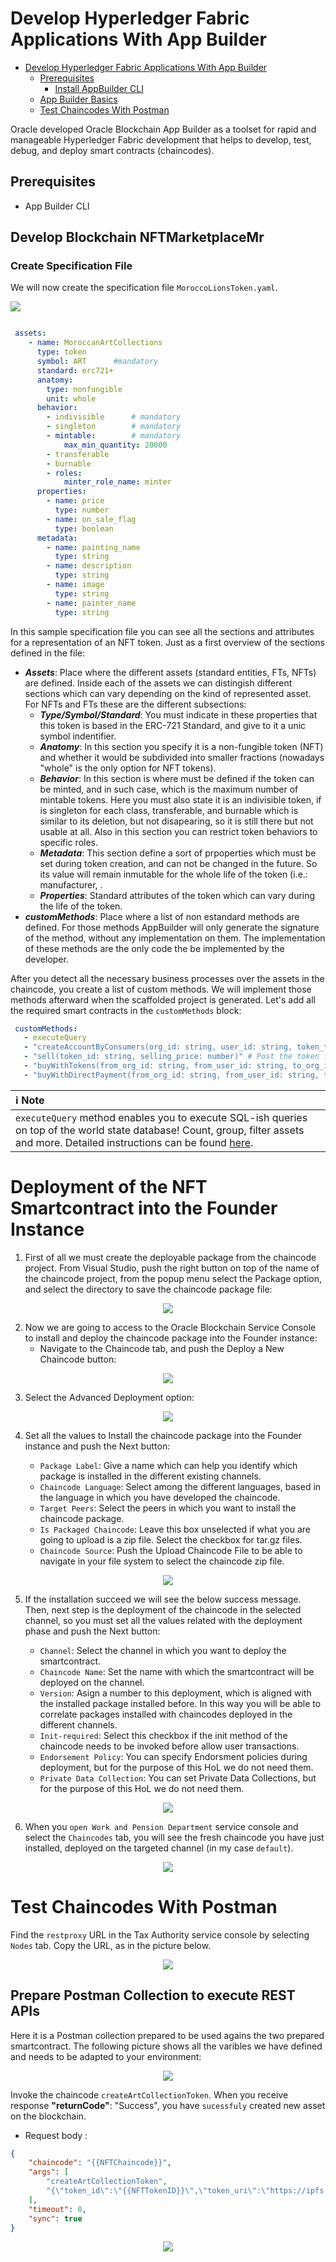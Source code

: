 # Develop Hyperledger Fabric Applications With App Builder

- [Develop Hyperledger Fabric Applications With App Builder](#develop-hyperledger-fabric-applications-with-app-builder)
    - [Prerequisites](#prerequisites)
        - [Install AppBuilder CLI](#install-appbuilder-cli)
    - [App Builder Basics](#app-builder-basics)
    - [Test Chaincodes With Postman](#test-chaincodes-with-postman)

Oracle developed Oracle Blockchain App Builder as a toolset for rapid and manageable Hyperledger Fabric development that helps to develop, test, debug, and deploy smart contracts (chaincodes).

## Prerequisites
  - App Builder CLI

## Develop Blockchain NFTMarketplaceMr

### Create Specification File
We will now create the specification file ```MoroccoLionsToken.yaml```.

![](../assets/p14.png)

```yaml

 assets:
    - name: MoroccanArtCollections
      type: token
      symbol: ART      #mandatory
      standard: erc721+   
      anatomy:
        type: nonfungible
        unit: whole
      behavior:
        - indivisible      # mandatory
        - singleton        # mandatory
        - mintable:        # mandatory
            max_min_quantity: 20000
        - transferable
        - burnable
        - roles:
            minter_role_name: minter
      properties:
        - name: price
          type: number
        - name: on_sale_flag
          type: boolean
      metadata:
        - name: painting_name
          type: string
        - name: description
          type: string
        - name: image
          type: string
        - name: painter_name
          type: string
 ```
In this sample specification file you can see all the sections and attributes for a representation of an NFT token. Just as a first overview of the sections defined in the file:
- ***Assets***: Place where the different assets (standard entities, FTs, NFTs) are defined. Inside each of the assets we can distingish different sections which can vary depending on the kind of represented asset. For NFTs and FTs these are the different subsections:
    - ***Type/Symbol/Standard***: You must indicate in these properties that this token is based in the ERC-721 Standard, and give to it a unic symbol indentifier.
    - ***Anatomy***: In this section you specify it is a non-fungible token (NFT) and whether it would be subdivided into smaller fractions (nowadays "whole" is the only option for NFT tokens).
    - ***Behavior***: In this section is where must be defined if the token can be minted, and in such case, which is the maximum number of mintable tokens. Here you must also state it is an indivisible token, if is singleton for each class, transferable, and burnable which is similar to its deletion, but not disapearing, so it is still there but not usable at all. Also in this section you can restrict token behaviors to specific roles.
    - ***Metadata***: This section define a sort of prpoperties which must be set during token creation, and can not be changed in the future. So its value will remain inmutable for the whole life of the token (i.e.: manufacturer, .
    - ***Properties***: Standard attributes of the token which can vary during the life of the token.
- ***customMethods***: Place where a list of non estandard methods are defined. For those methods AppBuilder will only generate the signature of the method, without any implementation on them. The implementation of these methods are the only code the be implemented by the developer.

After you detect all the necessary business processes over the assets in the chaincode, you create a list of custom methods. We will implement those methods afterward when the scaffolded project is generated. Let's add all the required smart contracts in the ```customMethods``` block:

```yaml
 customMethods:
   - executeQuery
   - "createAccountByConsumers(org_id: string, user_id: string, token_type: string)" # Create accounts for consumers while signing up
   - "sell(token_id: string, selling_price: number)" # Post the token for selling in the marketplace
   - "buyWithTokens(from_org_id: string, from_user_id: string, to_org_id: string, to_user_id: string, nonfungible_token_id: string, fungible_token_id: string, amount_paid: number)"  # Buy the NFT after paying the using FT Tokens 
   - "buyWithDirectPayment(from_org_id: string, from_user_id: string, to_org_id: string, to_user_id: string, nonfungible_token_id: string, amount_paid: number)"  # Buy the NFT after paying the amount using payment gateway
```

| :information_source: Note          |
|:-----------------------------------|
| ```executeQuery``` method enables you to execute SQL-ish queries on top of the world state database! Count, group, filter assets and more. Detailed instructions can be found [here](https://docs.oracle.com/en/database/other-databases/blockchain-enterprise/21.1/user/supported-rich-query-syntax.html#GUID-7A7766A3-EA2C-4A3D-BE62-7B4EC747EE5B).|

# Deployment of the NFT Smartcontract into the Founder Instance

1. First of all we must create the deployable package from the chaincode project. From Visual Studio, push the right button on top of the name of the chaincode project, from the popup menu select the Package option, and select the directory to save the chaincode package file:

<p align="center"  alt="Select The compartment where the instance of the founder organization will be created">
<img  src="https://github.com/abderrahimJK/NFT_hyperledger-development-with-oracle-blockchain-app-builder/blob/main/assets/p16.png"/>
</p>

2. Now we are going to access to the Oracle Blockchain Service Console to install and deploy the chaincode package into the Founder instance:
   - Navigate to the Chaincode tab, and push the Deploy a New Chaincode button:

<p align="center"  alt="Select The compartment where the instance of the founder organization will be created">
<img  src="https://github.com/abderrahimJK/NFT_hyperledger-development-with-oracle-blockchain-app-builder/blob/main/assets/p17.png"/>
</p>

3. Select the Advanced Deployment option:

<p align="center"  alt="Select The compartment where the instance of the founder organization will be created">
<img  src="https://github.com/abderrahimJK/NFT_hyperledger-development-with-oracle-blockchain-app-builder/blob/main/assets/p18.png"/>
</p>

4. Set all the values to Install the chaincode package into the Founder instance and push the Next button:

   - `Package Label`: Give a name which can help you identify which package is installed in the different existing channels.
   - `Chaincode Language`: Select among the different languages, based in the language in which you have developed the chaincode.
   - `Target Peers`: Select the peers in which you want to install the chaincode package.
   - `Is Packaged Chaincode`: Leave this box unselected if what you are going to upload is a zip file. Select the checkbox for tar.gz files.
   - `Chaincode Source`: Push the Upload Chaincode File to be able to navigate in your file system to select the chaincode zip file.

<p align="center"  alt="Select The compartment where the instance of the founder organization will be created">
<img  src="https://github.com/abderrahimJK/NFT_hyperledger-development-with-oracle-blockchain-app-builder/blob/main/assets/p19.png"/>
</p>

5. If the installation succeed we will see the below success message. Then, next step is the deployment of the chaincode in the selected channel, so you must set all the values related with the deployment phase and push the Next button:

   - `Channel`: Select the channel in which you want to deploy the smartcontract.
   - `Chaincode Name`: Set the name with which the smartcontract will be deployed on the channel.
   - `Version`: Asign a number to this deployment, which is aligned with the installed package installed before. In this way you will be able to correlate packages installed with chaincodes deployed in the different channels.
   - `Init-required`: Select this checkbox if the init method of the chaincode needs to be invoked before allow user transactions.
   - `Endorsement Policy`: You can specify Endorsment policies during deployment, but for the purpose of this HoL we do not need them.
   - `Private Data Collection`: You can set Private Data Collections, but for the purpose of this HoL we do not need them.

<p align="center"  alt="Select The compartment where the instance of the founder organization will be created">
<img  src="https://github.com/abderrahimJK/NFT_hyperledger-development-with-oracle-blockchain-app-builder/blob/main/assets/p20.png"/>
</p>

6. When you `open Work and Pension Department` service console and select the `Chaincodes` tab, you will see the fresh chaincode you have just installed, deployed on the targeted channel (in my case `default`).

<p align="center"  alt="Select The compartment where the instance of the founder organization will be created">
<img  src="https://github.com/abderrahimJK/NFT_hyperledger-development-with-oracle-blockchain-app-builder/blob/main/assets/p22.png"/>
</p>

# Test Chaincodes With Postman

Find the `restproxy` URL in the Tax Authority service console by selecting `Nodes` tab. Copy the URL, as in the picture below.

<p align="center"  alt="Select The compartment where the instance of the founder organization will be created">
<img  src="https://github.com/abderrahimJK/NFT_hyperledger-development-with-oracle-blockchain-app-builder/blob/main/assets/p23.png"/>
</p>

## Prepare Postman Collection to execute REST APIs

Here it is a Postman collection prepared to be used agains the two prepared smartcontract.
The following picture shows all the varibles we have defined and needs to be adapted to your environment:

<p align="center"  alt="Select The compartment where the instance of the founder organization will be created">
<img  src="https://github.com/abderrahimJK/NFT_hyperledger-development-with-oracle-blockchain-app-builder/blob/main/assets/p24.png"/>
</p>

Invoke the chaincode `createArtCollectionToken`. When you receive response **"returnCode"**: "Success", you have `sucessfuly` created new asset on the blockchain.

- Request body :
```json
{
    "chaincode": "{{NFTChaincode}}",
    "args": [
        "createArtCollectionToken",
        "{\"token_id\":\"{{NFTTokenID}}\",\"token_uri\":\"https://ipfs.io/ipfs/QmV68aiT7xw2WX8pmDbeTWpGP2or35NUFan9RagymsLpgV?filename=ArtCollection_NFT1.json\",\"metadata\":{\"painting_name\":\"Oracle - Red Bull Partnership\",\"image\":\"https://ipfs.io/ipfs/QmVap6Gkh3Cp9DiLLWvkvJHpuXpFmYB2GzU1caM57gNcAa?filename=Oracle_RedBull_NFT1.jpeg\",\"painter\":\"Abderrahim\"},\"price\":200,\"on_sale_flag\":false}"
    ],
    "timeout": 0,
    "sync": true
}

```

<p align="center"  alt="Select The compartment where the instance of the founder organization will be created">
<img  src="https://github.com/abderrahimJK/NFT_hyperledger-development-with-oracle-blockchain-app-builder/blob/main/assets/p24.jpg"/>
</p>